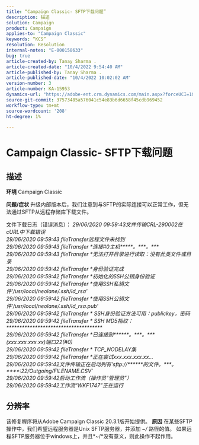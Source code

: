 ```yaml
---
title: “Campaign Classic- SFTP下载问题”
description: 描述
solution: Campaign
product: Campaign
applies-to: "Campaign Classic"
keywords: “KCS”
resolution: Resolution
internal-notes: "E-000158633"
bug: true
article-created-by: Tanay Sharma .
article-created-date: "10/4/2022 9:54:40 AM"
article-published-by: Tanay Sharma .
article-published-date: "10/4/2022 10:02:02 AM"
version-number: 3
article-number: KA-15953
dynamics-url: "https://adobe-ent.crm.dynamics.com/main.aspx?forceUCI=1&pagetype=entityrecord&etn=knowledgearticle&id=ff71298d-ca43-ed11-bba2-0022480868ff"
source-git-commit: 37573485a576041c54e83b6d6658f45cdb969452
workflow-type: tm+mt
source-wordcount: '208'
ht-degree: 1%

---
```


# Campaign Classic- SFTP下载问题

## 描述

<b>环境</b>
Campaign Classic


<b>问题/症状</b>
升级内部版本后，我们注意到与SFTP的实际连接可以正常工作，但无法通过SFTP从远程存储库下载文件。

文件下载日志（错误消息）：
*29/06/2020 09:59:43文件传输CRL-290002在cURL中下载错误
<br>29/06/2020 09:59:43 fileTransfer远程文件未找到
<br>29/06/2020 09:59:43 fileTransfer \*连接#0主机\*\*\*\*\*。\*\*\*。\*\*\*
<br>29/06/2020 09:59:43 fileTransfer \*无法打开目录进行读取：没有此类文件或目录
<br>29/06/2020 09:59:42 fileTransfer \*身份验证完成
<br>29/06/2020 09:59:42 fileTransfer \*初始化的SSH公钥身份验证
<br>29/06/2020 09:59:42 fileTransfer \*使用SSH私钥文件&#39;/usr/local/neolane/.ssh/id_rsa&#39;
<br>29/06/2020 09:59:42 fileTransfer \*使用SSH公钥文件&#39;/usr/local/neolane/.ssh/id_rsa.pub&#39;
<br>29/06/2020 09:59:42 fileTransfer \* SSH身份验证方法可用：publickey，密码
<br>29/06/2020 09:59:42 fileTransfer \* SSH MD5指纹：\*\*\*\*\*\*\*\*\*\*\*\*\*\*\*\*\*\*\*\*\*\*\*\*\*\*\*\*\*\*\*\*\*\*\*\*\*
<br>29/06/2020 09:59:42 fileTransfer \*已连接到\*\*\*\*\*\*。\*\*\*。\*\*\*(xxx.xxx.xxx.xx)端口22(#0)
<br>29/06/2020 09:59:42 fileTransfer \* TCP_NODELAY集
<br>29/06/2020 09:59:42 fileTransfer \*正在尝试xxx.xxx.xxx.xx...
<br>29/06/2020 09:59:42文件传输正在启动列有&#39;sftp://\*\*\*\*\*\*的文件。\*\*\*。\*\*\*\*:22/Outgoing/FILENAME.CSV`
<br>29/06/2020 09:59:42启动工作流（操作员“管理员”）
<br>29/06/2020 09:59:42工作流“WKF1747”正在运行*

## 分辨率


该修复程序将从Adobe Campaign Classic 20.3.1版开始提供。
<b>原因</b>
在某些SFTP操作中，我们希望远程服务器是Unix SFTP服务器，并添加 *~/* 路径的值。
如果远程SFTP服务器位于windows上，并且*~/*没有意义，则此操作不起作用。
